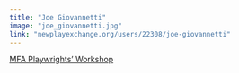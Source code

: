 ```yaml
---
title: "Joe Giovannetti"
image: "joe_giovannetti.jpg"
link: "newplayexchange.org/users/22308/joe-giovannetti"
---
```


[MFA Playwrights’ Workshop](/programs/mfa-playwrights-workshop)